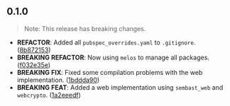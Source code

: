## 0.1.0

> Note: This release has breaking changes.

 - **REFACTOR**: Added all `pubspec_overrides.yaml` to `.gitignore`. ([8b872153](https://github.com/Skyost/SimpleSecureStorage/commit/8b872153602cb812e782c37077038e74050ceb40))
 - **BREAKING** **REFACTOR**: Now using `melos` to manage all packages. ([f032e35e](https://github.com/Skyost/SimpleSecureStorage/commit/f032e35e4499c541fc3c2121a7cc117cbb6fbca9))
 - **BREAKING** **FIX**: Fixed some compilation problems with the web implementation. ([1bddda90](https://github.com/Skyost/SimpleSecureStorage/commit/1bddda904fb2156c8758884c54727c9de819cb99))
 - **BREAKING** **FEAT**: Added a web implementation using `sembast_web` and `webcrypto`. ([1a2eeedf](https://github.com/Skyost/SimpleSecureStorage/commit/1a2eeedfbd6dccb005054d5f6734e2567e8133bb))

